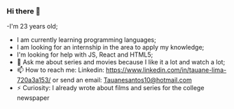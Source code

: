### Hi there 👋

-I'm 23 years old;
- I am currently learning programming languages;
- I am looking for an internship in the area to apply my knowledge;
- I'm looking for help with JS, React and HTML5;
- 💬 Ask me about series and movies because I like it a lot and watch a lot;
- 📫 How to reach me: Linkedin: https://www.linkedin.com/in/tauane-lima-720a3a153/
or send an email: Tauanesantos10@hotmail.com
- ⚡ Curiosity: I already wrote about films and series for the college newspaper
